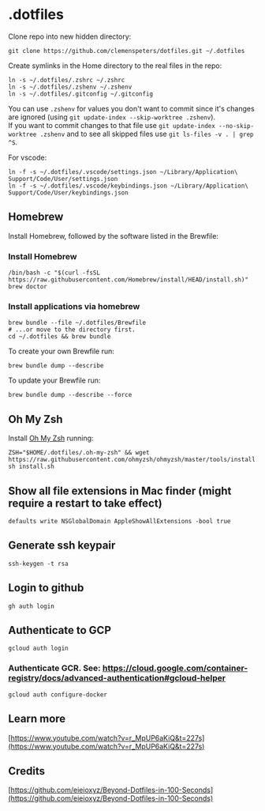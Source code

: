 # .dotfiles

Clone repo into new hidden directory:

```shell
git clone https://github.com/clemenspeters/dotfiles.git ~/.dotfiles
```

Create symlinks in the Home directory to the real files in the repo:

```shell
ln -s ~/.dotfiles/.zshrc ~/.zshrc
ln -s ~/.dotfiles/.zshenv ~/.zshenv
ln -s ~/.dotfiles/.gitconfig ~/.gitconfig
```

You can use `.zshenv` for values you don't want to commit since it's changes are ignored (using `git update-index --skip-worktree .zshenv`).  
If you want to commit changes to that file use `git update-index --no-skip-worktree .zshenv` and to see all skipped files use `git ls-files -v . | grep ^S`.

For vscode:

```shell
ln -f -s ~/.dotfiles/.vscode/settings.json ~/Library/Application\ Support/Code/User/settings.json
ln -f -s ~/.dotfiles/.vscode/keybindings.json ~/Library/Application\ Support/Code/User/keybindings.json
```

## Homebrew

Install Homebrew, followed by the software listed in the Brewfile:

### Install Homebrew

```shell
/bin/bash -c "$(curl -fsSL https://raw.githubusercontent.com/Homebrew/install/HEAD/install.sh)"
brew doctor
```

### Install applications via homebrew

```shell
brew bundle --file ~/.dotfiles/Brewfile
# ...or move to the directory first.
cd ~/.dotfiles && brew bundle
```

To create your own Brewfile run:

```shell
brew bundle dump --describe
```

To update your Brewfile run:

```shell
brew bundle dump --describe --force
```

## Oh My Zsh

Install [Oh My Zsh](https://github.com/ohmyzsh/ohmyzsh) running:

```shell
ZSH="$HOME/.dotfiles/.oh-my-zsh" && wget https://raw.githubusercontent.com/ohmyzsh/ohmyzsh/master/tools/install.sh
sh install.sh
```

## Show all file extensions in Mac finder (might require a restart to take effect)

```shell
defaults write NSGlobalDomain AppleShowAllExtensions -bool true
```

## Generate ssh keypair

```shell
ssh-keygen -t rsa
```

## Login to github

```shell
gh auth login
```

## Authenticate to GCP

```shell
gcloud auth login
```

### Authenticate GCR. See: <https://cloud.google.com/container-registry/docs/advanced-authentication#gcloud-helper>

```shell
gcloud auth configure-docker
```

## Learn more

[https://www.youtube.com/watch?v=r_MpUP6aKiQ&t=227s](https://www.youtube.com/watch?v=r_MpUP6aKiQ&t=227s)

## Credits

[https://github.com/eieioxyz/Beyond-Dotfiles-in-100-Seconds](https://github.com/eieioxyz/Beyond-Dotfiles-in-100-Seconds)
